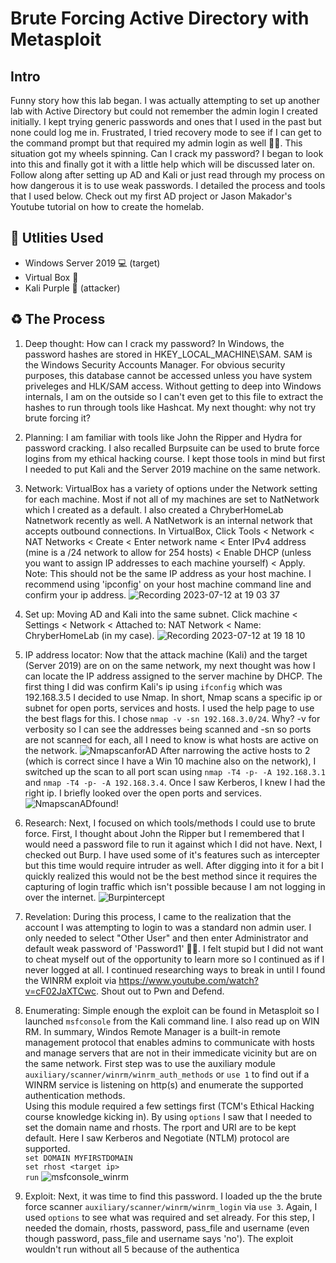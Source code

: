 <h1>Brute Forcing Active Directory with Metasploit</h1>

<h2>Intro</h2>
Funny story how this lab began. I was actually attempting to set up another lab with Active Directory but could not remember the admin login I created initially. I kept trying generic passwords and ones that I used in the past but none could log me in. Frustrated, I tried recovery mode to see if I can get to the command prompt but that required my admin login as well 🤦‍♂️. This situation got my wheels spinning. Can I crack my password? I began to look into this and finally got it with a little help which will be discussed later on. Follow along after setting up AD and Kali or just read through my process on how dangerous it is to use weak passwords. I detailed the process and tools that I used below. Check out my first AD project or Jason Makador's Youtube tutorial on how to create the homelab.

<h2>🔩 Utlities Used</h2>

- Windows Server 2019 💻 (target)
- Virtual Box 🧰
- Kali Purple 🐉 (attacker)

<h2>♻️ The Process</h2>

1. Deep thought: How can I crack my password? In Windows, the password hashes are stored in HKEY_LOCAL_MACHINE\SAM. SAM is the Windows Security Accounts Manager. For obvious security purposes, this database cannot be accessed unless you have system priveleges and HLK/SAM access. Without getting to deep into Windows internals, I am on the outside so I can't even get to this file to extract the hashes to run through tools like Hashcat. My next thought: why not try brute forcing it?

2. Planning: I am familiar with tools like John the Ripper and Hydra for password cracking. I also recalled Burpsuite can be used to brute force logins from my ethical hacking course. I kept those tools in mind but first I needed to put Kali and the Server 2019 machine on the same network.

3. Network: VirtualBox has a variety of options under the Network setting for each machine. Most if not all of my machines are set to NatNetwork which I created as a default. I also created a ChryberHomeLab Natnetwork recently as well. A NatNetwork is an internal network that accepts outbound connections. In VirtualBox, Click Tools < Network < NAT Networks < Create < Enter network name < Enter IPv4 address (mine is a /24 network to allow for 254 hosts) < Enable DHCP (unless you want to assign IP addresses to each machine yourself) < Apply. Note: This should not be the same IP address as your host machine. I recommend using 'ipconfig' on your host machine command line and confirm your ip address.
![Recording 2023-07-12 at 19 03 37](https://github.com/chryber/Brute-Forcing-Active-Directory-with-Metasploit/assets/121698544/4d721f81-3ecb-40ab-829e-e51567b27c16)

4. Set up: Moving AD and Kali into the same subnet. Click machine < Settings < Network < Attached to: NAT Network < Name: ChryberHomeLab (in my case).
![Recording 2023-07-12 at 19 18 10](https://github.com/chryber/Brute-Forcing-Active-Directory-with-Metasploit/assets/121698544/2c60faa1-3403-491a-b02f-88a9bfcf892f)

5. IP address locator: Now that the attack machine (Kali) and the target (Server 2019) are on on the same network, my next thought was how I can locate the IP address assigned to the server machine by DHCP. The first thing I did was confirm Kali's ip using `ifconfig` which was 192.168.3.5 I decided to use Nmap. In short, Nmap scans a specific ip or subnet for open ports, services and hosts. I used the help page to use the best flags for this. I chose `nmap -v -sn 192.168.3.0/24`. Why? -v for verbosity so I can see the addresses being scanned and -sn so ports are not scanned for each, all I need to know is what hosts are active on the network. 
![NmapscanforAD](https://github.com/chryber/Brute-Forcing-Active-Directory-with-Metasploit/assets/121698544/6a1490f9-e220-4b74-8ec1-4d9ddc5d4234)
After narrowing the active hosts to 2 (which is correct since I have a Win 10 machine also on the network), I switched up the scan to all port scan using `nmap -T4 -p- -A 192.168.3.1` and `nmap -T4 -p- -A 192.168.3.4`. Once I saw Kerberos, I knew I had the right ip. I briefly looked over the open ports and services.
![NmapscanADfound!](https://github.com/chryber/Brute-Forcing-Active-Directory-with-Metasploit/assets/121698544/ce54026d-2f26-4f2c-a2aa-24fdc51b54ac)

6. Research: Next, I focused on which tools/methods I could use to brute force. First, I thought about John the Ripper but I remembered that I would need a password file to run it against which I did not have. Next, I checked out Burp. I have used some of it's features such as intercepter but this time would require intruder as well. After digging into it for a bit I quickly realized this would not be the best method since it requires the capturing of login traffic which isn't possible because I am not logging in over the internet. 
![Burpintercept](https://github.com/chryber/Brute-Forcing-Active-Directory-with-Metasploit/assets/121698544/b24c4ca8-8956-4497-a2eb-7559e77ce97f)

7. Revelation: During this process, I came to the realization that the account I was attempting to login to was a standard non admin user. I only needed to select "Other User" and then enter Administrator and default weak password of 'Password1' 🤦‍♂️. I felt stupid but I did not want to cheat myself out of the opportunity to learn more so I continued as if I never logged at all. I continued researching ways to break in until I found the WINRM exploit via https://www.youtube.com/watch?v=cF02JaXTCwc. Shout out to Pwn and Defend.

8. Enumerating: Simple enough the exploit can be found in Metasploit so I launched `msfconsole` from the Kali command line. I also read up on WIN RM. In summary, Windos Remote Manager is a built-in remote management protocol that enables admins to communicate with hosts and manage servers that are not in their immedicate vicinity but are on the same network. First step was to use the auxiliary module `auxiliary/scanner/winrm/winrm_auth_methods` or `use 1` to find out if a WINRM service is listening on http(s) and enumerate the supported authentication methods.</br>Using this module required a few settings first (TCM's Ethical Hacking course knowledge kicking in). By using `options` I saw that I needed to set the domain name and rhosts. The rport and URI are to be kept default. Here I saw Kerberos and Negotiate (NTLM) protocol are supported.</br>
`set DOMAIN MYFIRSTDOMAIN`</br>
`set rhost <target ip>`</br>
`run`
![msfconsole_winrm](https://github.com/chryber/Brute-Forcing-Active-Directory-with-Metasploit/assets/121698544/848eb407-1617-470a-b949-594f5ee9e767)

9. Exploit: Next, it was time to find this password. I loaded up the the brute force scanner `auxiliary/scanner/winrm/winrm_login` via `use 3`. Again, I used `options` to see what was required and set already. For this step, I needed the domain, rhosts, password, pass_file and username (even though password, pass_file and username says 'no'). The exploit wouldn't run without all 5 because of the authentica
